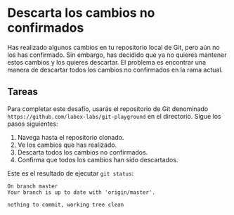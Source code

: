 # Descarta los cambios no confirmados

Has realizado algunos cambios en tu repositorio local de Git, pero aún no los has confirmado. Sin embargo, has decidido que ya no quieres mantener estos cambios y los quieres descartar. El problema es encontrar una manera de descartar todos los cambios no confirmados en la rama actual.

## Tareas

Para completar este desafío, usarás el repositorio de Git denominado `https://github.com/labex-labs/git-playground` en el directorio. Sigue los pasos siguientes:

1. Navega hasta el repositorio clonado.
2. Ve los cambios que has realizado.
3. Descarta todos los cambios no confirmados.
4. Confirma que todos los cambios han sido descartados.

Este es el resultado de ejecutar `git status`:

```shell
On branch master
Your branch is up to date with 'origin/master'.

nothing to commit, working tree clean
```
